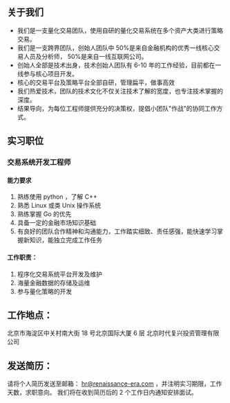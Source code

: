 ## 关于我们

* 我们是一支量化交易团队，使用自研的量化交易系统在多个资产大类进行策略交易。
* 我们是一支跨界团队，创始人团队中 50%是来自金融机构的优秀一线核心交易人员及分析师， 50%是来自一线互联网公司。
* 创始人全部是技术出身，技术创始人团队有 6-10 年的工作经验，目前都在一线参与核心项目开发。
* 核心的交易平台及策略平台全部自研，管理扁平，做事高效
* 我们热爱技术，团队的技术文化不仅关注技术了解的宽度，也专注技术掌握的深度。
* 结果导向，为每位工程师提供充分的决策权，提倡小团队"作战"的协同工作方式。


## 实习职位

### 交易系统开发工程师

####  能力要求

1. 熟练使用 python ，了解 C++ 
2. 熟悉 Linux 或类 Unix 操作系统 
3. 熟练掌握 Go 的优先
4. 具备一定的金融市场知识基础 
5. 有良好的团队合作精神和沟通能力，工作踏实细致、责任感强，能快速学习掌握新知识，能独立完成工作任务

#### 工作职责： 

1. 程序化交易系统平台开发及维护
2. 海量金融数据的存储及运维
3. 参与量化策略的开发   
                                                                                                                                                                                                                       
## 工作地点： 

北京市海淀区中关村南大街 18 号北京国际大厦 6 层 
北京时代复兴投资管理有限公司 

## 发送简历：

请将个人简历发送至邮箱： hr@renaissance-era.com ，并注明实习期限，工作天数，求职意向。 
我们将在收到简历后的 2 个工作日内通知安排面试。
